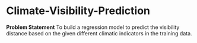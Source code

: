 # Climate-Visibility-Prediction

**Problem Statement**
To build a regression model to predict the visibility distance based on the given different climatic indicators in the training data. 


